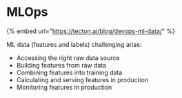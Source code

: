 # MLOps

{% embed url="https://tecton.ai/blog/devops-ml-data/" %}

ML data \(features and labels\) challenging arias:

* Accessing the right raw data source
* Building features from raw data
* Combining features into training data
* Calculating and serving features in production
* Monitoring features in production

